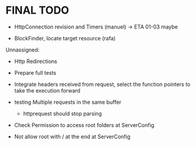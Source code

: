 # FINAL TODO

- HttpConnection revision and Timers (manuel)   -> ETA 01-03 maybe 

- BlockFinder, locate target resource (rafa)

Unnassigned:

- Http Redirections
- Prepare full tests
- Integrate headers received from request, select the function pointers
to take the execution forward

- testing Multiple requests in the same buffer
    - httprequest should stop parsing
- Check Permission to access root folders at ServerConfig
- Not allow root with / at the end at ServerConfig
